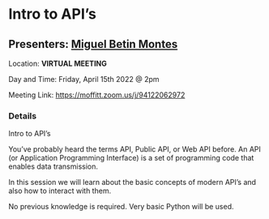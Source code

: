 # Intro to API’s

## Presenters: [Miguel Betin Montes](mailto:Miguel.BetinMontes@moffitt.org)

Location: **VIRTUAL MEETING** 

Day and Time: Friday, April 15th 2022 @ 2pm

Meeting Link: https://moffitt.zoom.us/j/94122062972 

### Details

Intro to API’s

You’ve probably heard the terms API, Public API, or Web API before. An API (or Application Programming Interface) is a set of programming code that enables data transmission. 

In this session we will learn about the basic concepts of modern API’s and also how to interact with them.

No previous knowledge is required. Very basic Python will be used.